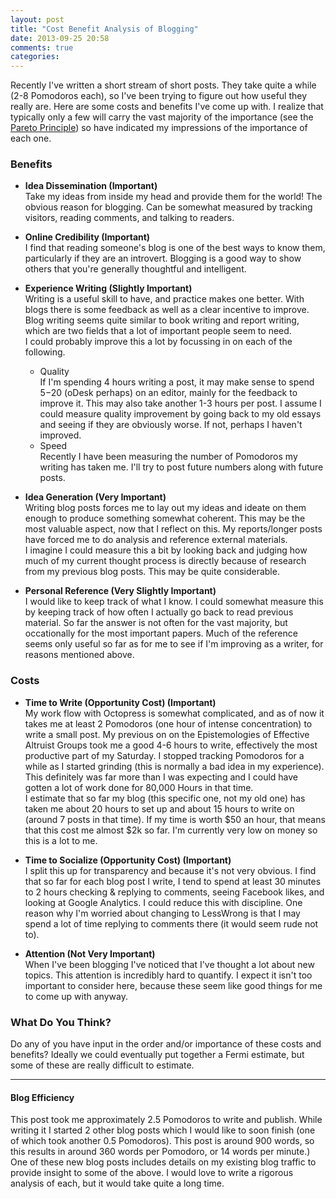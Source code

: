 ```yaml
---
layout: post
title: "Cost Benefit Analysis of Blogging"
date: 2013-09-25 20:58
comments: true
categories: 
---
```


Recently I've written a short stream of short posts.  They take quite a
while (2-8 Pomodoros each), so I've been trying to figure out how useful
they really are.  Here are some costs and benefits I've come up with.  I
realize that typically only a few will carry the vast majority of the
importance (see the [Pareto Principle](http://en.wikipedia.org/wiki/Pareto_principle)) so have indicated my impressions of the importance of each one.

### Benefits
- **Idea Dissemination (Important)**  
  Take my ideas from inside my head and provide
  them for the world!  The obvious reason for blogging.  Can be somewhat
measured by tracking visitors, reading comments, and talking to readers.   

- **Online Credibility (Important)**  
  I find that reading someone's blog is one of the best ways to know
them, particularly if they are an introvert.  Blogging is a good way to
show others that you're generally thoughtful and intelligent.  

- **Experience Writing (Slightly Important)**  
  Writing is a useful skill to have, and practice makes one better.
With blogs there is some feedback as well as a clear incentive to
improve.  Blog writing seems quite similar to book writing and report
writing, which are two fields that a lot of important people seem to
need.  
  I could probably improve this a lot by focussing in on each of the
following.
    - Quality  
        If I'm spending 4 hours writing a post, it may make sense to
spend $5-$20 (oDesk perhaps) on an editor, mainly for the feedback to improve it.  This
may also take another 1-3 hours per post.
        I assume I could measure quality improvement by going back to my
old essays and seeing if they are obviously worse.  If not, perhaps I
haven't improved.
    - Speed  
        Recently I have been measuring the number of Pomodoros my
writing has taken me.  I'll try to post future numbers along with
future posts.    
- **Idea Generation (Very Important)**  
  Writing blog posts forces me to lay out my ideas and ideate on them
enough to produce something somewhat coherent.  This may be the most
valuable aspect, now that I reflect on this.  My reports/longer posts
have forced me to do analysis and reference external materials.  
  I imagine I could measure this a bit by looking back and judging how
much of my current thought process is directly because of research from
my previous blog posts.  This may be quite considerable.
- **Personal Reference (Very Slightly Important)**  
  I would like to keep track of what I know.  I could somewhat measure
this by keeping track of how often I actually go back to read previous
material.  So far the answer is not often for the vast majority, but
occationally for the most important papers.  Much of the reference seems
only useful so far as for me to see if I'm improving as a writer, for
reasons mentioned above.

### Costs
- **Time to Write (Opportunity Cost) (Important)**  
  My work flow with Octopress is somewhat complicated, and as of now it
takes me at least 2 Pomodoros (one hour of intense concentration) to
write a small post.  My previous on on the Epistemologies of Effective
Altruist Groups took me a good 4-6 hours to write, effectively the most
productive part of my Saturday.  I stopped tracking Pomodoros for a
while as I started grinding (this is normally a bad idea in my
experience).  This definitely was far more than I was expecting and I
could have gotten a lot of work done for 80,000 Hours in that time.  
  I estimate that so far my blog (this specific one, not my old one) has
taken me about 20 hours to set up and about 15 hours to write on (around
7 posts in that time).  If my time is worth $50 an hour, that means that
this cost me almost $2k so far.  I'm currently very low on money so this
is a lot to me.  

- **Time to Socialize (Opportunity Cost) (Important)**  
  I split this up for transparency and because it's not very obvious.  I
find that so far for each blog post I write, I tend to spend at least
30 minutes to 2 hours checking & replying to comments, seeing Facebook
likes, and looking at Google Analytics.  I could reduce this with
discipline.  One reason why I'm worried about changing to LessWrong is
that I may spend a lot of time replying to comments there (it would seem
rude not to).  

- **Attention (Not Very Important)**  
  When I've been blogging I've noticed that I've thought a lot about new
topics.  This attention is incredibly hard to quantify.  I expect it
isn't too important to consider here, because these seem like good
things for me to come up with anyway.

### What Do You Think?
Do any of you have input in the order and/or importance of these costs
and benefits?  Ideally we could eventually put together a Fermi
estimate, but some of these are really difficult to estimate.

---

#### Blog Efficiency
This post took me approximately 2.5 Pomodoros to write and publish.
While writing it I started 2 other blog posts which I would like to soon
finish (one of which took another 0.5 Pomodoros). This post is around 900 words, so this results in around 360 words per Pomodoro, or 14 words per minute.) One of these new blog posts includes
details on my existing blog traffic to provide insight to some of the
above.  I would love to write a rigorous analysis of each, but it would
take quite a long time. 
